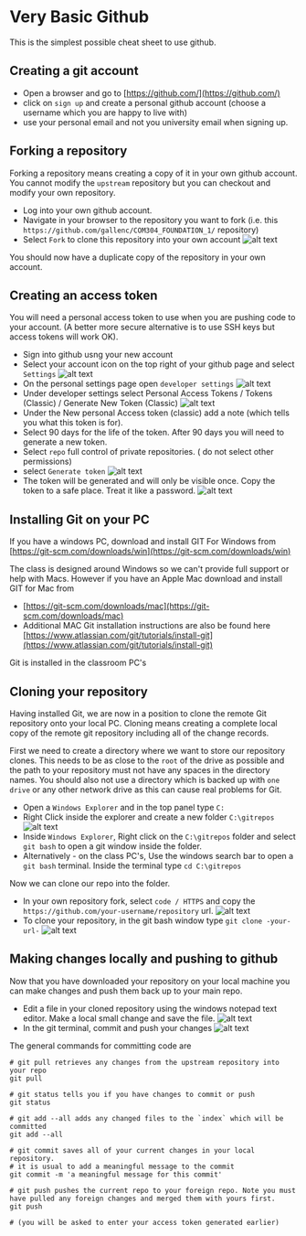 # Very Basic Github

This is the simplest possible cheat sheet to use github.

## Creating a git account

* Open a browser and go to [https://github.com/](https://github.com/)
* click on `sign up` and create a personal github account (choose a username which you are happy to live with)
* use your personal email and not you university email when signing up.

## Forking a repository

Forking a repository means creating a copy of it in your own github account.
You cannot modify the `upstream` repository but you can checkout and modify your own repository.

* Log into your own github account.
* Navigate in your browser to the repository you want to fork (i.e. this `https://github.com/gallenc/COM304_FOUNDATION_1/`  repository)
* Select `Fork` to clone this repository into your own account
     ![alt text](../main/docs/images/ForkingARepo.png "Figure ForkingARepo.png")

You should now have a duplicate copy of the repository in your own account.

## Creating an access token

You will need a personal access token to use when you are pushing code to your account.
(A better more secure alternative is to use SSH keys but access tokens will work OK).

* Sign into github usng your new account
* Select your account icon on the top right of your github page and select `Settings`
    ![alt text](../main/docs/images/githubsettings1.png "Figure githubsettings1.png")
* On the personal settings page open `developer settings`
     ![alt text](../main/docs/images/githubsettings2.png "Figure githubsettings2.png")
* Under developer settings select Personal Access Tokens / Tokens (Classic) / Generate New Token (Classic)
    ![alt text](../main/docs/images/githubsettings3.png "Figure githubsettings3.png")
* Under the New personal Access token (classic) add a note (which tells you what this token is for).
* Select 90 days for the life of the token. After 90 days you will need to generate a new token.
* Select `repo` full control of private repositories. ( do not select other permissions)
* select `Generate token`
    ![alt text](../main/docs/images/githubsettings4.png "Figure githubsettings4.png")
* The token will be generated and will only be visible once. Copy the token to a safe place. Treat it like a password.
    ![alt text](../main/docs/images/githubsettings5.png "Figure githubsettings5.png")


## Installing Git on your PC

If you have a windows PC, download and install GIT For Windows from [https://git-scm.com/downloads/win](https://git-scm.com/downloads/win)

The class is designed around Windows so we can't provide full support or help with Macs. 
However if you have an Apple Mac download and install GIT for Mac from 
* [https://git-scm.com/downloads/mac](https://git-scm.com/downloads/mac)
* Additional MAC Git installation instructions are also be found here [https://www.atlassian.com/git/tutorials/install-git](https://www.atlassian.com/git/tutorials/install-git)

Git is installed in the classroom PC's

## Cloning your repository

Having installed Git, we are now in a position to clone the remote Git repository onto your local PC. 
Cloning means creating a complete local copy of the remote git repository including all of the change records.

First we need to create a directory where we want to store our repository clones.
This needs to be as close to the `root` of the drive as possible and the path to your repository must not have any spaces in the directory names.
You should also not use a directory which is backed up with `one drive` or any other network drive as this can cause real problems for Git.

* Open a `Windows Explorer` and in the top panel type `C:`
* Right Click inside the explorer and create a new folder `C:\gitrepos`
    ![alt text](../main/docs/images/checkoutGit2.png "Figure gcheckoutGit2.png")
* Inside `Windows Explorer`, Right click on the `C:\gitrepos` folder and select `git bash` to open a git window inside the folder.
* Alternatively - on the class PC's, Use the windows search bar to open a `git bash` terminal. Inside the terminal type `cd C:\gitrepos`

Now we can clone our repo into the folder.

* In your own repository fork, select `code / HTTPS` and copy the `https://github.com/your-username/repository` url.
    ![alt text](../main/docs/images/githubsettings6.png "Figure githubsettings6.png")
* To clone your repository, in the git bash window type `git clone -your-url-`
    ![alt text](../main/docs/images/checkoutGit1.png "Figure checkoutGit1.png")

## Making changes locally and pushing to github

Now that you have downloaded your repository on your local machine you can make changes and push them back up to your main repo.

* Edit a file in your cloned repository using the windows notepad text editor. Make a local small change and save the file.
    ![alt text](../main/docs/images/editFile.png "Figure editFile.png")
* In the git terminal, commit and push your changes
    ![alt text](../main/docs/images/checkoutGit3.png "Figure checkoutGit3.png")

The general commands for committing code are

```
# git pull retrieves any changes from the upstream repository into your repo
git pull 

# git status tells you if you have changes to commit or push
git status

# git add --all adds any changed files to the `index` which will be committed
git add --all

# git commit saves all of your current changes in your local repository.
# it is usual to add a meaningful message to the commit
git commit -m 'a meaningful message for this commit'

# git push pushes the current repo to your foreign repo. Note you must have pulled any foreign changes and merged them with yours first.
git push

# (you will be asked to enter your access token generated earlier)

```

